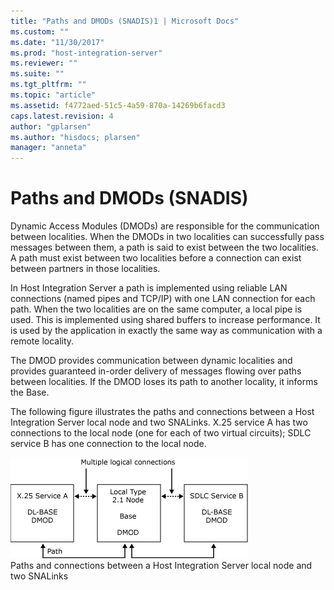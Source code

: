 ```yaml
---
title: "Paths and DMODs (SNADIS)1 | Microsoft Docs"
ms.custom: ""
ms.date: "11/30/2017"
ms.prod: "host-integration-server"
ms.reviewer: ""
ms.suite: ""
ms.tgt_pltfrm: ""
ms.topic: "article"
ms.assetid: f4772aed-51c5-4a59-870a-14269b6facd3
caps.latest.revision: 4
author: "gplarsen"
ms.author: "hisdocs; plarsen"
manager: "anneta"
---
```

# Paths and DMODs (SNADIS)
Dynamic Access Modules (DMODs) are responsible for the communication between localities. When the DMODs in two localities can successfully pass messages between them, a path is said to exist between the two localities. A path must exist between two localities before a connection can exist between partners in those localities.  
  
 In Host Integration Server a path is implemented using reliable LAN connections (named pipes and TCP/IP) with one LAN connection for each path. When the two localities are on the same computer, a local pipe is used. This is implemented using shared buffers to increase performance. It is used by the application in exactly the same way as communication with a remote locality.  
  
 The DMOD provides communication between dynamic localities and provides guaranteed in-order delivery of messages flowing over paths between localities. If the DMOD loses its path to another locality, it informs the Base.  
  
 The following figure illustrates the paths and connections between a Host Integration Server local node and two SNALinks. X.25 service A has two connections to the local node (one for each of two virtual circuits); SDLC service B has one connection to the local node.  
  
 ![](../core/media/his-32701c.gif "his_32701c")  
Paths and connections between a Host Integration Server local node and two SNALinks